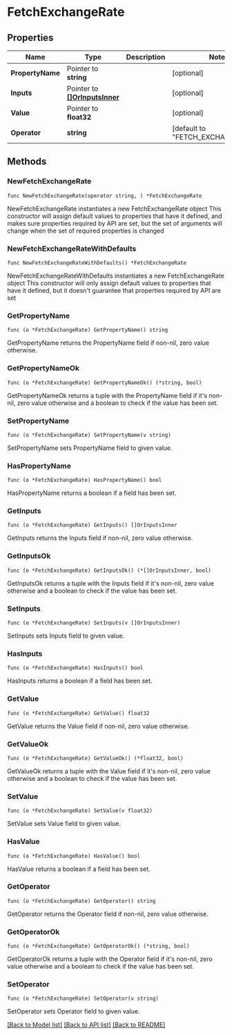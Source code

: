# FetchExchangeRate

## Properties

Name | Type | Description | Notes
------------ | ------------- | ------------- | -------------
**PropertyName** | Pointer to **string** |  | [optional] 
**Inputs** | Pointer to [**[]OrInputsInner**](OrInputsInner.md) |  | [optional] 
**Value** | Pointer to **float32** |  | [optional] 
**Operator** | **string** |  | [default to "FETCH_EXCHANGE_RATE"]

## Methods

### NewFetchExchangeRate

`func NewFetchExchangeRate(operator string, ) *FetchExchangeRate`

NewFetchExchangeRate instantiates a new FetchExchangeRate object
This constructor will assign default values to properties that have it defined,
and makes sure properties required by API are set, but the set of arguments
will change when the set of required properties is changed

### NewFetchExchangeRateWithDefaults

`func NewFetchExchangeRateWithDefaults() *FetchExchangeRate`

NewFetchExchangeRateWithDefaults instantiates a new FetchExchangeRate object
This constructor will only assign default values to properties that have it defined,
but it doesn't guarantee that properties required by API are set

### GetPropertyName

`func (o *FetchExchangeRate) GetPropertyName() string`

GetPropertyName returns the PropertyName field if non-nil, zero value otherwise.

### GetPropertyNameOk

`func (o *FetchExchangeRate) GetPropertyNameOk() (*string, bool)`

GetPropertyNameOk returns a tuple with the PropertyName field if it's non-nil, zero value otherwise
and a boolean to check if the value has been set.

### SetPropertyName

`func (o *FetchExchangeRate) SetPropertyName(v string)`

SetPropertyName sets PropertyName field to given value.

### HasPropertyName

`func (o *FetchExchangeRate) HasPropertyName() bool`

HasPropertyName returns a boolean if a field has been set.

### GetInputs

`func (o *FetchExchangeRate) GetInputs() []OrInputsInner`

GetInputs returns the Inputs field if non-nil, zero value otherwise.

### GetInputsOk

`func (o *FetchExchangeRate) GetInputsOk() (*[]OrInputsInner, bool)`

GetInputsOk returns a tuple with the Inputs field if it's non-nil, zero value otherwise
and a boolean to check if the value has been set.

### SetInputs

`func (o *FetchExchangeRate) SetInputs(v []OrInputsInner)`

SetInputs sets Inputs field to given value.

### HasInputs

`func (o *FetchExchangeRate) HasInputs() bool`

HasInputs returns a boolean if a field has been set.

### GetValue

`func (o *FetchExchangeRate) GetValue() float32`

GetValue returns the Value field if non-nil, zero value otherwise.

### GetValueOk

`func (o *FetchExchangeRate) GetValueOk() (*float32, bool)`

GetValueOk returns a tuple with the Value field if it's non-nil, zero value otherwise
and a boolean to check if the value has been set.

### SetValue

`func (o *FetchExchangeRate) SetValue(v float32)`

SetValue sets Value field to given value.

### HasValue

`func (o *FetchExchangeRate) HasValue() bool`

HasValue returns a boolean if a field has been set.

### GetOperator

`func (o *FetchExchangeRate) GetOperator() string`

GetOperator returns the Operator field if non-nil, zero value otherwise.

### GetOperatorOk

`func (o *FetchExchangeRate) GetOperatorOk() (*string, bool)`

GetOperatorOk returns a tuple with the Operator field if it's non-nil, zero value otherwise
and a boolean to check if the value has been set.

### SetOperator

`func (o *FetchExchangeRate) SetOperator(v string)`

SetOperator sets Operator field to given value.



[[Back to Model list]](../README.md#documentation-for-models) [[Back to API list]](../README.md#documentation-for-api-endpoints) [[Back to README]](../README.md)


